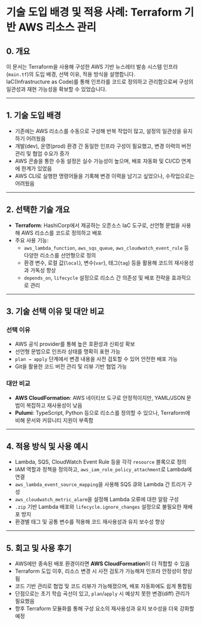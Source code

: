 # 기술 도입 배경 및 적용 사례: Terraform 기반 AWS 리소스 관리

## 0. 개요

이 문서는 Terraform을 사용해 구성한 AWS 기반 뉴스레터 발송 시스템 인프라(`main.tf`)의 도입 배경, 선택 이유, 적용 방식을 설명합니다.  
IaC(Infrastructure as Code)를 통해 인프라를 코드로 정의하고 관리함으로써 구성의 일관성과 재현 가능성을 확보할 수 있었습니다.

---

## 1. 기술 도입 배경

- 기존에는 AWS 리소스를 수동으로 구성해 반복 작업이 많고, 설정의 일관성을 유지하기 어려웠음  
- 개발(dev), 운영(prod) 환경 간 동일한 인프라 구성이 필요했고, 변경 이력의 버전 관리 및 협업 수요가 증가  
- AWS 콘솔을 통한 수동 설정은 실수 가능성이 높으며, 배포 자동화 및 CI/CD 연계에 한계가 있었음  
- AWS CLI로 실행한 명령어들을 기록해 변경 이력을 남기고 싶었으나, 수작업으로는 어려웠음

---

## 2. 선택한 기술 개요

- **Terraform**: HashiCorp에서 제공하는 오픈소스 IaC 도구로, 선언형 문법을 사용해 AWS 리소스를 코드로 정의하고 배포  
- 주요 사용 기능:
  - `aws_lambda_function`, `aws_sqs_queue`, `aws_cloudwatch_event_rule` 등 다양한 리소스를 선언형으로 정의  
  - 환경 변수, 로컬 값(`local`), 변수(`var`), 태그(`tag`) 등을 활용해 코드의 재사용성과 가독성 향상  
  - `depends_on`, `lifecycle` 설정으로 리소스 간 의존성 및 배포 전략을 효과적으로 관리

---

## 3. 기술 선택 이유 및 대안 비교

### 선택 이유

- AWS 공식 provider를 통해 높은 호환성과 신뢰성 확보  
- 선언형 문법으로 인프라 상태를 명확히 표현 가능  
- `plan → apply` 단계에서 변경 내용을 사전 검토할 수 있어 안전한 배포 가능  
- Git을 활용한 코드 버전 관리 및 리뷰 기반 협업 가능

### 대안 비교

- **AWS CloudFormation**: AWS 네이티브 도구로 안정적이지만, YAML/JSON 문법이 복잡하고 재사용성이 낮음  
- **Pulumi**: TypeScript, Python 등으로 리소스를 정의할 수 있으나, Terraform에 비해 문서와 커뮤니티 지원이 부족함

---

## 4. 적용 방식 및 사용 예시

- Lambda, SQS, CloudWatch Event Rule 등을 각각 `resource` 블록으로 정의  
- IAM 역할과 정책을 정의하고, `aws_iam_role_policy_attachment`로 Lambda에 연결  
- `aws_lambda_event_source_mapping`을 사용해 SQS 큐와 Lambda 간 트리거 구성  
- `aws_cloudwatch_metric_alarm`을 설정해 Lambda 오류에 대한 알람 구성  
- `.zip` 기반 Lambda 배포와 `lifecycle.ignore_changes` 설정으로 불필요한 재배포 방지  
- 환경별 태그 및 공통 변수를 적용해 코드 재사용성과 유지 보수성 향상

---

## 5. 회고 및 사용 후기

- AWS에만 종속된 배포 환경이라면 **AWS CloudFormation**이 더 적합할 수 있음  
- Terraform 도입 이후, 리소스 변경 시 사전 검토가 가능해져 인프라 안정성이 향상됨  
- 코드 기반 관리로 협업 및 코드 리뷰가 가능해졌으며, 배포 자동화에도 쉽게 통합됨  
- 단점으로는 초기 학습 곡선이 있고, `plan`/`apply` 시 예상치 못한 변경(diff) 관리가 필요했음  
- 향후 Terraform 모듈화를 통해 구성 요소의 재사용성과 유지 보수성을 더욱 강화할 예정
